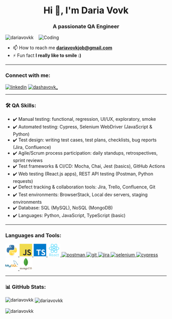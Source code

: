<h1 align="center">Hi 👋, I'm Daria Vovk</h1>
<h3 align="center">A passionate QA Engineer</h3> 
<img align="right" alt="Coding" width="400" src="https://assets-v2.lottiefiles.com/a/f75ac2f2-116a-11ee-aa38-a35154041321/UTSEH078Aw.gif">

<p align="left"> <img src="https://komarev.com/ghpvc/?username=dariavovkk&label=Profile%20views&color=0e75b6&style=flat" alt="dariavovkk" /> </p>

- 📫 How to reach me **dariavovkjob@gmail.com**
- ⚡ Fun fact **I really like to smile :)**

---

<h3 align="left">Connect with me:</h3>
<p align="left">
<a href="https://www.linkedin.com/in/daria-vovk" target="blank"><img align="center" src="https://cdn.jsdelivr.net/npm/simple-icons@v3/icons/linkedin.svg" alt="linkedin" height="30" width="40" /></a>
<a href="https://instagram.com/dashavovk_" target="blank"><img align="center" src="https://raw.githubusercontent.com/rahuldkjain/github-profile-readme-generator/master/src/images/icons/Social/instagram.svg" alt="dashavovk_" height="30" width="40" /></a>
</p>

---

<h3 align="left">🛠️ QA Skills:</h3>
<ul>
  <li>✔️ Manual testing: functional, regression, UI/UX, exploratory, smoke</li>
  <li>✔️ Automated testing: Cypress, Selenium WebDriver (JavaScript & Python)</li>
  <li>✔️ Test design: writing test cases, test plans, checklists, bug reports (Jira, Confluence)</li>
  <li>✔️ Agile/Scrum process participation: daily standups, retrospectives, sprint reviews</li>
  <li>✔️ Test frameworks & CI/CD: Mocha, Chai, Jest (basics), GitHub Actions</li>
  <li>✔️ Web testing (React.js apps), REST API testing (Postman, Python requests)</li>
  <li>✔️ Defect tracking & collaboration tools: Jira, Trello, Confluence, Git</li>
  <li>✔️ Test environments: BrowserStack, Local dev servers, staging environments</li>
  <li>✔️ Database: SQL (MySQL), NoSQL (MongoDB)</li>
  <li>✔️ Languages: Python, JavaScript, TypeScript (basic)</li>
</ul>

---

<h3 align="left">Languages and Tools:</h3>
<p align="left">
  <a href="https://www.python.org" target="_blank" rel="noreferrer"> <img src="https://raw.githubusercontent.com/devicons/devicon/master/icons/python/python-original.svg" alt="python" width="40" height="40"/> </a>
  <a href="https://developer.mozilla.org/en-US/docs/Web/JavaScript" target="_blank" rel="noreferrer"> <img src="https://raw.githubusercontent.com/devicons/devicon/master/icons/javascript/javascript-original.svg" alt="javascript" width="40" height="40"/> </a>
  <a href="https://www.typescriptlang.org/" target="_blank" rel="noreferrer"> <img src="https://raw.githubusercontent.com/devicons/devicon/master/icons/typescript/typescript-original.svg" alt="typescript" width="40" height="40"/> </a>
  <a href="https://reactjs.org/" target="_blank" rel="noreferrer"> <img src="https://raw.githubusercontent.com/devicons/devicon/master/icons/react/react-original-wordmark.svg" alt="react" width="40" height="40"/> </a>
  <a href="https://www.postman.com/" target="_blank" rel="noreferrer"> <img src="https://www.vectorlogo.zone/logos/getpostman/getpostman-icon.svg" alt="postman" width="40" height="40"/> </a>
  <a href="https://git-scm.com/" target="_blank" rel="noreferrer"> <img src="https://www.vectorlogo.zone/logos/git-scm/git-scm-icon.svg" alt="git" width="40" height="40"/> </a>
  <a href="https://jira.atlassian.com/" target="_blank" rel="noreferrer"> <img src="https://cdn.worldvectorlogo.com/logos/jira-1.svg" alt="jira" width="40" height="40"/> </a>
  <a href="https://www.selenium.dev/" target="_blank" rel="noreferrer"> <img src="https://www.vectorlogo.zone/logos/selenium/selenium-icon.svg" alt="selenium" width="40" height="40"/> </a>
  <a href="https://www.cypress.io/" target="_blank" rel="noreferrer"> <img src="https://avatars.githubusercontent.com/u/8908513?s=200&v=4" alt="cypress" width="40" height="40"/> </a>
  <a href="https://www.mysql.com/" target="_blank" rel="noreferrer"> <img src="https://raw.githubusercontent.com/devicons/devicon/master/icons/mysql/mysql-original-wordmark.svg" alt="mysql" width="40" height="40"/> </a>
  <a href="https://www.mongodb.com/" target="_blank" rel="noreferrer"> <img src="https://raw.githubusercontent.com/devicons/devicon/master/icons/mongodb/mongodb-original-wordmark.svg" alt="mongodb" width="40" height="40"/> </a>
</p>

---

<h3 align="left">📊 GitHub Stats:</h3>

<p><img align="left" src="https://github-readme-stats.vercel.app/api/top-langs?username=dariavovkk&show_icons=true&locale=en&layout=compact" alt="dariavovkk" /></p>

<p>&nbsp;<img align="center" src="https://github-readme-stats.vercel.app/api?username=dariavovkk&show_icons=true&locale=en" alt="dariavovkk" /></p>

<p><img align="center" src="https://github-readme-streak-stats.herokuapp.com/?user=dariavovkk&" alt="dariavovkk" /></p>
